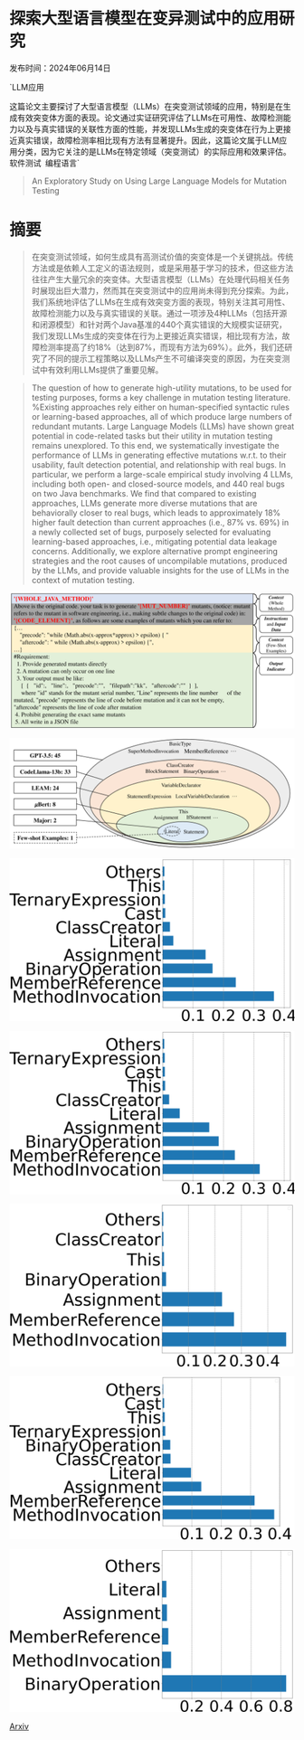 # 探索大型语言模型在变异测试中的应用研究

发布时间：2024年06月14日

`LLM应用

这篇论文主要探讨了大型语言模型（LLMs）在突变测试领域的应用，特别是在生成有效突变体方面的表现。论文通过实证研究评估了LLMs在可用性、故障检测能力以及与真实错误的关联性方面的性能，并发现LLMs生成的突变体在行为上更接近真实错误，故障检测率相比现有方法有显著提升。因此，这篇论文属于LLM应用分类，因为它关注的是LLMs在特定领域（突变测试）的实际应用和效果评估。` `软件测试` `编程语言`

> An Exploratory Study on Using Large Language Models for Mutation Testing

# 摘要

> 在突变测试领域，如何生成具有高测试价值的突变体是一个关键挑战。传统方法或是依赖人工定义的语法规则，或是采用基于学习的技术，但这些方法往往产生大量冗余的突变体。大型语言模型（LLMs）在处理代码相关任务时展现出巨大潜力，然而其在突变测试中的应用尚未得到充分探索。为此，我们系统地评估了LLMs在生成有效突变方面的表现，特别关注其可用性、故障检测能力以及与真实错误的关联。通过一项涉及4种LLMs（包括开源和闭源模型）和针对两个Java基准的440个真实错误的大规模实证研究，我们发现LLMs生成的突变体在行为上更接近真实错误，相比现有方法，故障检测率提高了约18%（达到87%，而现有方法为69%）。此外，我们还研究了不同的提示工程策略以及LLMs产生不可编译突变的原因，为在突变测试中有效利用LLMs提供了重要见解。

> The question of how to generate high-utility mutations, to be used for testing purposes, forms a key challenge in mutation testing literature. %Existing approaches rely either on human-specified syntactic rules or learning-based approaches, all of which produce large numbers of redundant mutants. Large Language Models (LLMs) have shown great potential in code-related tasks but their utility in mutation testing remains unexplored. To this end, we systematically investigate the performance of LLMs in generating effective mutations w.r.t. to their usability, fault detection potential, and relationship with real bugs. In particular, we perform a large-scale empirical study involving 4 LLMs, including both open- and closed-source models, and 440 real bugs on two Java benchmarks. We find that compared to existing approaches, LLMs generate more diverse mutations that are behaviorally closer to real bugs, which leads to approximately 18% higher fault detection than current approaches (i.e., 87% vs. 69%) in a newly collected set of bugs, purposely selected for evaluating learning-based approaches, i.e., mitigating potential data leakage concerns. Additionally, we explore alternative prompt engineering strategies and the root causes of uncompilable mutations, produced by the LLMs, and provide valuable insights for the use of LLMs in the context of mutation testing.

![探索大型语言模型在变异测试中的应用研究](../../../paper_images/2406.09843/x1.png)

![探索大型语言模型在变异测试中的应用研究](../../../paper_images/2406.09843/x2.png)

![探索大型语言模型在变异测试中的应用研究](../../../paper_images/2406.09843/non-compilable-gpt3.5.png)

![探索大型语言模型在变异测试中的应用研究](../../../paper_images/2406.09843/non-compilable-codellama.png)

![探索大型语言模型在变异测试中的应用研究](../../../paper_images/2406.09843/non-compilable-leam.png)

![探索大型语言模型在变异测试中的应用研究](../../../paper_images/2406.09843/non-compilable-mbert.png)

![探索大型语言模型在变异测试中的应用研究](../../../paper_images/2406.09843/non-compilable-major.png)

[Arxiv](https://arxiv.org/abs/2406.09843)
